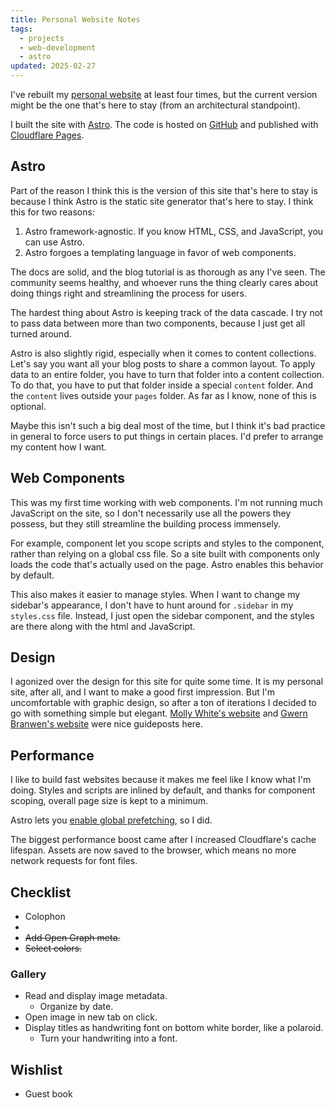 ```yaml
---
title: Personal Website Notes
tags:
  - projects
  - web-development
  - astro
updated: 2025-02-27
---
```


I've rebuilt my [personal website](https://samfeldstein.xyz) at least four times, but the current version might be the one that's here to stay (from an architectural standpoint).

I built the site with [Astro](https://astro.build). The code is hosted on [GitHub](https://github.com/seldstein/personal-site-astro) and published with [Cloudflare Pages](https://pages.cloudflare.com).

## Astro

Part of the reason I think this is the version of this site that's here to stay is because I think Astro is the static site generator that's here to stay. I think this for two reasons:

1. Astro framework-agnostic. If you know HTML, CSS, and JavaScript, you can use Astro.
2. Astro forgoes a templating language in favor of web components.

The docs are solid, and the blog tutorial is as thorough as any I've seen. The community seems healthy, and whoever runs the thing clearly cares about doing things right and streamlining the process for users.

The hardest thing about Astro is keeping track of the data cascade. I try not to pass data between more than two components, because I just get all turned around.

Astro is also slightly rigid, especially when it comes to content collections. Let's say you want all your blog posts to share a common layout. To apply data to an entire folder, you have to turn that folder into a content collection. To do that, you have to put that folder inside a special `content` folder. And the `content` lives outside your `pages` folder. As far as I know, none of this is optional.

Maybe this isn't such a big deal most of the time, but I think it's bad practice in general to force users to put things in certain places. I'd prefer to arrange my content how I want.

## Web Components

This was my first time working with web components. I'm not running much JavaScript on the site, so I don't necessarily use all the powers they possess, but they still streamline the building process immensely.

For example, component let you scope scripts and styles to the component, rather than relying on a global css file. So a site built with components only loads the code that's actually used on the page. Astro enables this behavior by default.

This also makes it easier to manage styles. When I want to change my sidebar's appearance, I don't have to hunt around for `.sidebar` in my `styles.css` file. Instead, I just open the sidebar component, and the styles are there along with the html and JavaScript.

## Design

I agonized over the design for this site for quite some time. It is my personal site, after all, and I want to make a good first impression. But I'm uncomfortable with graphic design, so after a ton of iterations I decided to go with something simple but elegant. [Molly White's website](https://www.mollywhite.net) and [Gwern Branwen's website](https://gwern.net) were nice guideposts here.

## Performance

I like to build fast websites because it makes me feel like I know what I'm doing. Styles and scripts are inlined by default, and thanks for component scoping, overall page size is kept to a minimum.

Astro lets you [enable global prefetching](https://docs.astro.build/en/guides/prefetch/#enable-prefetching), so I did.

The biggest performance boost came after I increased Cloudflare's cache lifespan. Assets are now saved to the browser, which means no more network requests for font files.

## Checklist

- Colophon
- 
- ~~Add Open Graph meta.~~
- ~~Select colors.~~

### Gallery

- Read and display image metadata.
	- Organize by date.
- Open image in new tab on click.
- Display titles as handwriting font on bottom white border, like a polaroid.
	- Turn your handwriting into a font.

## Wishlist

- Guest book
